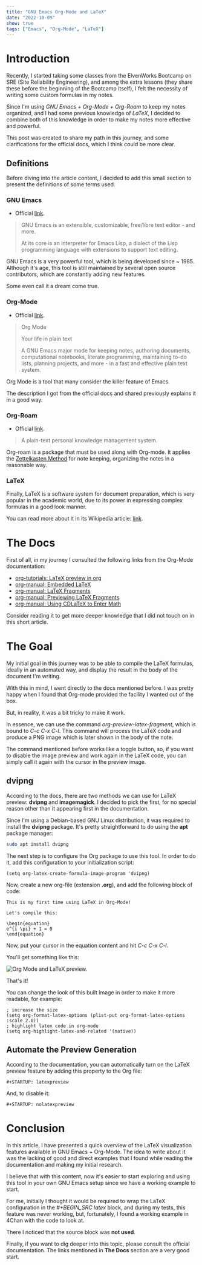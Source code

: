 ```yaml
---
title: "GNU Emacs Org-Mode and LaTeX"
date: "2022-10-09"
show: true
tags: ["Emacs", "Org-Mode", "LaTeX"]
---
```


# Introduction

Recently, I started taking some classes from the ElvenWorks Bootcamp on SRE
(Site Reliability Engineering), and among the extra lessons (they share these
before the beginning of the Bootcamp itself), I felt the necessity of writing
some custom formulas in my notes.

Since I'm using *GNU Emacs + Org-Mode + Org-Roam* to keep my notes organized,
and I had some previous knowledge of *LaTeX*, I decided to combine both of this
knowledge in order to make my notes more effective and powerful.

This post was created to share my path in this journey, and some clarifications
for the official docs, which I think could be more clear.

## Definitions

Before diving into the article content, I decided to add this small section to
present the definitions of some terms used.

### GNU Emacs

+ Official [link](https://www.gnu.org/software/emacs/ "Emacs link").

> GNU Emacs is an extensible, customizable, free/libre text editor - and more.
>
> At its core is an interpreter for Emacs Lisp, a dialect of the Lisp
> programming language with extensions to support text editing.

GNU Emacs is a very powerful tool, which is being developed since
~ 1985. Although it's age, this tool is still maintained by several open source
contributors, which are constantly adding new features.

Some even call it a dream come true.

### Org-Mode

+ Official [link](https://orgmode.org/worg/org-tutorials/org-latex-preview.html "Org-mode link").

> Org Mode
>
> Your life in plain text
>
> A GNU Emacs major mode for keeping notes, authoring documents, computational
> notebooks, literate programming, maintaining to-do lists, planning projects,
> and more - in a fast and effective plain text system.

Org Mode is a tool that many consider the killer feature of Emacs. 

The description I got from the official docs and shared previously explains it
in a good way.

### Org-Roam

+ Official [link](https://www.orgroam.com/ "Org-roam link").

> A plain-text personal knowledge management system.

Org-roam is a package that must be used along with Org-mode. It applies the
[Zettelkasten
Method](https://www.orgroam.com/manual.html#A-Brief-Introduction-to-the-Zettelkasten-Method)
for note keeping, organizing the notes in a reasonable way.

### LaTeX

Finally, LaTeX is a software system for document preparation, which is very
popular in the academic world, due to its power in expressing complex formulas
in a good look manner.

You can read more about it in its Wikipedia article:
[link](https://en.wikipedia.org/wiki/LaTeX "LaTeX wikipedia article").

# The Docs

First of all, in my journey I consulted the following links from the Org-Mode
documentation:

+ [org-tutorials: LaTeX preview in org](https://orgmode.org/worg/org-tutorials/org-latex-preview.html "org-tutorials: LaTeX preview in org")
+ [org-manual: Embedded LaTeX](https://orgmode.org/manual/Embedded-LaTeX.html "org-manual: Embedded LaTeX")
+ [org-manual: LaTeX Fragments](https://orgmode.org/manual/LaTeX-fragments.html "org-manual: LaTeX Fragments")
+ [org-manual: Previewing LaTeX Fragments](https://orgmode.org/manual/Previewing-LaTeX-fragments.html "org-manual: Previewing LaTeX Fragments")
+ [org-manual: Using CDLaTeX to Enter Math](https://orgmode.org/manual/CDLaTeX-mode.html "org-manual: Using CDLaTeX to Enter Math")

Consider reading it to get more deeper knowledge that I did not touch on in this
short article.

# The Goal

My initial goal in this journey was to be able to compile the LaTeX formulas,
ideally in an automated way, and display the result in the body of the document
I'm writing.

With this in mind, I went directly to the docs mentioned before. I was pretty
happy when I found that Org-mode provided the facility I wanted out of the box.

But, in reality, it was a bit tricky to make it work.

In essence, we can use the command *org-preview-latex-fragment*, which is bound
to *C-c C-x C-l*. This command will process the LaTeX code and produce a PNG
image which is later shown in the body of the note.

The command mentioned before works like a toggle button, so, if you want to
disable the image preview and work again in the LaTeX code, you can simply call
it again with the cursor in the preview image.

## dvipng

According to the docs, there are two methods we can use for LaTeX preview:
**dvipng** and **imagemagick**. I decided to pick the first, for no special
reason other than it appearing first in the documentation.

Since I'm using a Debian-based GNU Linux distribution, it was required to
install the **dvipng** package. It's pretty straightforward to do using the
**apt** package manager:

```bash
sudo apt install dvipng
```

The next step is to configure the Org package to use this tool. In order to do
it, add this configuration to your initialization script:

```emacs-lisp
(setq org-latex-create-formula-image-program 'dvipng)
```

Now, create a new org-file (extension **.org**), and add the following block of
code:

```plaintext
This is my first time using LaTeX in Org-Mode!

Let's compile this:

\begin{equation}
e^{i \pi} + 1 = 0
\end{equation}
```

Now, put your cursor in the equation content and hit *C-c C-x C-l*.

You'll get something like this:

![Org Mode and LaTeX preview.](/gifs/org-latex-example-1.gif "Org Mode and LaTeX preview")

That's it!

You can change the look of this built image in order to make it more readable,
for example:

```emacs-lisp
; increase the size
(setq org-format-latex-options (plist-put org-format-latex-options :scale 2.0))
; highlight latex code in org-mode
(setq org-highlight-latex-and-related '(native))
```

## Automate the Preview Generation

According to the documentation, you can automatically turn on the LaTeX preview
feature by adding this property to the Org file:

``` emacs-lisp
#+STARTUP: latexpreview
```

And, to disable it:

``` emacs-lisp
#+STARTUP: nolatexpreview
```

# Conclusion

In this article, I have presented a quick overview of the LaTeX visualization
features available in GNU Emacs + Org-Mode. The idea to write about it was the
lacking of good and direct examples that I found while reading the documentation
and making my initial research.

I believe that with this content, now it's easier to start exploring and using
this tool in your own GNU Emacs setup since we have a working example to start.

For me, initially I thought it would be required to wrap the LaTeX configuration
in the *#+BEGIN_SRC latex* block, and during my tests, this feature was never
working, but, fortunately, I found a working example in 4Chan with the code to
look at.

There I noticed that the source block was **not used**.

Finally, if you want to dig deeper into this topic, please consult the official
documentation. The links mentioned in **The Docs** section are a very good
start.
